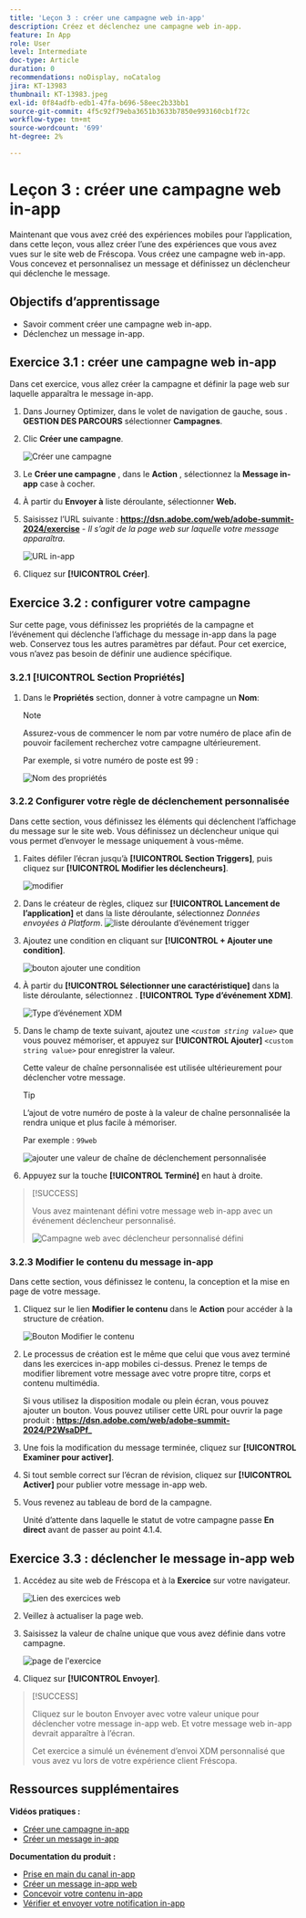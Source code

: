 ```yaml
---
title: 'Leçon 3 : créer une campagne web in-app'
description: Créez et déclenchez une campagne web in-app.
feature: In App
role: User
level: Intermediate
doc-type: Article
duration: 0
recommendations: noDisplay, noCatalog
jira: KT-13983
thumbnail: KT-13983.jpeg
exl-id: 0f84adfb-edb1-47fa-b696-58eec2b33bb1
source-git-commit: 4f5c92f79eba3651b3633b7850e993160cb1f72c
workflow-type: tm+mt
source-wordcount: '699'
ht-degree: 2%

---
```


# Leçon 3 : créer une campagne web in-app

Maintenant que vous avez créé des expériences mobiles pour l’application, dans cette leçon, vous allez créer l’une des expériences que vous avez vues sur le site web de Fréscopa. Vous créez une campagne web in-app. Vous concevez et personnalisez un message et définissez un déclencheur qui déclenche le message.

## Objectifs d’apprentissage

* Savoir comment créer une campagne web in-app.
* Déclenchez un message in-app.

## Exercice 3.1 : créer une campagne web in-app

Dans cet exercice, vous allez créer la campagne et définir la page web sur laquelle apparaîtra le message in-app.

1. Dans Journey Optimizer, dans le volet de navigation de gauche, sous . **GESTION DES PARCOURS** sélectionner **Campagnes**.

1. Clic **Créer une campagne**.

   ![Créer une campagne](/help/summit/l820-lab-workbook/assets/4-1-create-campaign.png)

1. Le **Créer une campagne** , dans le **Action** , sélectionnez la **Message in-app** case à cocher.

1. À partir du **Envoyer à** liste déroulante, sélectionner **Web.**

1. Saisissez l’URL suivante : **https://dsn.adobe.com/web/adobe-summit-2024/exercise** - *Il s’agit de la page web sur laquelle votre message apparaîtra.*

   ![URL in-app](/help/summit/l820-lab-workbook/assets/4-1-1-in-app-url.png)

1. Cliquez sur **[!UICONTROL Créer]**.

## Exercice 3.2 : configurer votre campagne

Sur cette page, vous définissez les propriétés de la campagne et l’événement qui déclenche l’affichage du message in-app dans la page web. Conservez tous les autres paramètres par défaut. Pour cet exercice, vous n’avez pas besoin de définir une audience spécifique.

### 3.2.1 [!UICONTROL Section Propriétés]

1. Dans le **Propriétés** section, donner à votre campagne un **Nom**:

   >[!NOTE]
   > Assurez-vous de commencer le nom par votre numéro de place afin de pouvoir facilement
   > recherchez votre campagne ultérieurement.
   > 
   > Par exemple, si votre numéro de poste est 99 : 
   >
   > ![Nom des propriétés](/help/summit/l820-lab-workbook/assets/4-1-2-properties-name.png)


### 3.2.2 Configurer votre règle de déclenchement personnalisée

Dans cette section, vous définissez les éléments qui déclenchent l’affichage du message sur le site web. Vous définissez un déclencheur unique qui vous permet d’envoyer le message uniquement à vous-même.

1. Faites défiler l’écran jusqu’à **[!UICONTROL Section Triggers]**, puis cliquez sur **[!UICONTROL Modifier les déclencheurs]**.

   ![modifier](/help/summit/l820-lab-workbook/assets/3-2-1-2-edit-triggers.png)

1. Dans le créateur de règles, cliquez sur **[!UICONTROL Lancement de l’application]** et dans la liste déroulante, sélectionnez  *Données envoyées à Platform*.
   ![liste déroulante d’événement trigger](/help/summit/l820-lab-workbook/assets/trigger-drop-down-sent-to-platform.png)

1. Ajoutez une condition en cliquant sur **[!UICONTROL + Ajouter une condition]**.

   ![bouton ajouter une condition](/help/summit/l820-lab-workbook/assets/3-2-1-3-add-condition.png)

1. À partir du **[!UICONTROL Sélectionner une caractéristique]** dans la liste déroulante, sélectionnez . **[!UICONTROL Type d’événement XDM]**.

   ![Type d’événement XDM](/help/summit/l820-lab-workbook/assets/4-1-2-dropdown-xdm-event.png)


1. Dans le champ de texte suivant, ajoutez une *`<custom string value>`* que vous pouvez mémoriser, et appuyez sur **[!UICONTROL Ajouter]** `<custom string value>` pour enregistrer la valeur.

   Cette valeur de chaîne personnalisée est utilisée ultérieurement pour déclencher votre message.

   >[!TIP]
   > L’ajout de votre numéro de poste à la valeur de chaîne personnalisée la rendra unique et plus facile à mémoriser.
   > 
   > Par exemple : `99web`
   > 

   ![ajouter une valeur de chaîne de déclenchement personnalisée](/help/summit/l820-lab-workbook/assets/4-1-2-add-custom-trigger-dropdown.png)

1. Appuyez sur la touche **[!UICONTROL Terminé]** en haut à droite.

>[!SUCCESS]
>
>Vous avez maintenant défini votre message web in-app avec un événement déclencheur personnalisé.
>
>![Campagne web avec déclencheur personnalisé défini](/help/summit/l820-lab-workbook/assets/4-1-2-2-web-campaign-with-custom-trigger.png)


### 3.2.3 Modifier le contenu du message in-app

Dans cette section, vous définissez le contenu, la conception et la mise en page de votre message.

1. Cliquez sur le lien **Modifier le contenu** dans le **Action** pour accéder à la structure de création.

   ![Bouton Modifier le contenu](/help/summit/l820-lab-workbook/assets/3-1-3-1-edit-content-button.png)

1. Le processus de création est le même que celui que vous avez terminé dans les exercices in-app mobiles ci-dessus. Prenez le temps de modifier librement votre message avec votre propre titre, corps et contenu multimédia.

   Si vous utilisez la disposition modale ou plein écran, vous pouvez ajouter un bouton. Vous pouvez utiliser cette URL pour ouvrir la page produit : **https://dsn.adobe.com/web/adobe-summit-2024/P2WsaDPf_**

1. Une fois la modification du message terminée, cliquez sur **[!UICONTROL Examiner pour activer]**.

1. Si tout semble correct sur l’écran de révision, cliquez sur **[!UICONTROL Activer]** pour publier votre message in-app web.

1. Vous revenez au tableau de bord de la campagne.

   Unité d’attente dans laquelle le statut de votre campagne passe **En direct** avant de passer au point 4.1.4.

## Exercice 3.3 : déclencher le message in-app web

1. Accédez au site web de Fréscopa et à la **Exercice** sur votre navigateur.

   ![Lien des exercices web](/help/summit/l820-lab-workbook/assets/4-2-frescopa-web-exercise-link.png)

1. Veillez à actualiser la page web.

1. Saisissez la valeur de chaîne unique que vous avez définie dans votre campagne.

   ![page de l&#39;exercice](/help/summit/l820-lab-workbook/assets/4-2-exercise-page.png)

1. Cliquez sur **[!UICONTROL Envoyer]**.

>[!SUCCESS]
>
>Cliquez sur le bouton Envoyer avec votre valeur unique pour déclencher votre message in-app web. Et votre message web in-app devrait apparaître à l’écran.
>
>Cet exercice a simulé un événement d’envoi XDM personnalisé que vous avez vu lors de votre expérience client Fréscopa.


## Ressources supplémentaires

**Vidéos pratiques :**

* [Créer une campagne in-app](/help/channels/create-an-in-app-campaign.md)
* [Créer un message in-app](/help/channels/author-in-app-messages.md)

**Documentation du produit :**

* [Prise en main du canal in-app](https://experienceleague.adobe.com/en/docs/journey-optimizer/using/in-app/get-started-in-app)
* [Créer un message in-app web](https://experienceleague.adobe.com/en/docs/journey-optimizer/using/in-app/create-in-app-web)
* [Concevoir votre contenu in-app](https://experienceleague.adobe.com/en/docs/journey-optimizer/using/in-app/design-in-app)
* [Vérifier et envoyer votre notification in-app](https://experienceleague.adobe.com/en/docs/journey-optimizer/using/in-app/send-in-app)
